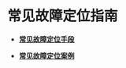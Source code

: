 # 常见故障定位指南<a name="ZH-CN_TOPIC_0289899949"></a>

-   **[常见故障定位手段](常见故障定位手段.md)**

-   **[常见故障定位案例](常见故障定位案例.md)**
